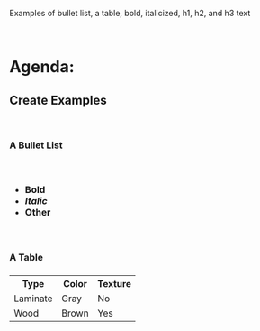 <p> Examples of bullet list, a table, bold, italicized, h1, h2, and h3 text</p>
<br>
<h1>Agenda:
<br>
<h2>Create Examples</h2>
<br>
<h3>A Bullet List<h3>
<br>
<ul>
     <li><strong>Bold</strong></li>
     <li><i>Italic</i>
     <li>Other</li>
</ul> 
<br>
<H3>A Table<h3>
<table style="width:50%">
  <tr>
    <th>Type</th>
    <th>Color</th>
    <th>Texture</th>
  </tr>
  <tr>
    <td>Laminate</td>
    <td>Gray</td>
    <td>No</td>
  </tr>
  <tr>
    <td>Wood</td>
    <td>Brown</td>
    <td>Yes</td>
  </tr>
</table>
